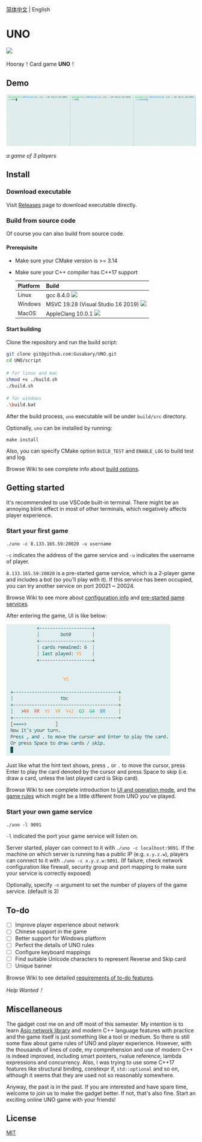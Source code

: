 [简体中文](./README.md) | English

# UNO

![](https://img.shields.io/badge/version-v1.0-9cf)

Hooray！Card game **UNO**！

## Demo

![](./asset/demo.gif)

*a game of 3 players*

## Install

### Download executable

Visit [Releases](https://github.com/Gusabary/UNO/releases) page to download executable directly.

### Build from source code

Of course you can also build from source code.

#### Prerequisite

+ Make sure your CMake version is >= 3.14
+ Make sure your C++ compiler has C++17 support

  | Platform | Build                                                        |
  | -------- | ------------------------------------------------------------ |
  | Linux    | gcc 8.4.0  ![](https://img.shields.io/badge/build-passing-brightgreen) |
  | Windows  | MSVC 19.28 (Visual Studio 16 2019)  ![](https://img.shields.io/badge/build-passing-brightgreen) |
  | MacOS    | AppleClang 10.0.1  ![](https://img.shields.io/badge/build-passing-brightgreen) |

#### Start building

Clone the repository and run the build script:

```bash
git clone git@github.com:Gusabary/UNO.git
cd UNO/script

# for linux and mac
chmod +x ./build.sh
./build.sh

# for windows
.\build.bat
```

After the build process, `uno` executable will be under `build/src` directory.

Optionally, `uno` can be installed by running:

```shell
make install
```

Also, you can specify CMake option `BUILD_TEST` and `ENABLE_LOG` to build test and log.

Browse Wiki to see complete info about [build options](https://github.com/Gusabary/UNO/wiki/Configuration).

## Getting started

It's recommended to use VSCode built-in terminal. There might be an annoying blink effect in most of other terminals, which negatively affects player experience.

### Start your first game

```shell
./uno -c 8.133.165.59:20020 -u username
```

`-c` indicates the address of the game service and `-u` indicates the username of player.

`8.133.165.59:20020` is a pre-started game service, which is a 2-player game and includes a bot (so you'll play with it). If this service has been occupied, you can try another service on port 20021 ~ 20024.

Browse Wiki to see more about [configuration info](https://github.com/Gusabary/UNO/wiki/Configuration) and [pre-started game services](https://github.com/Gusabary/UNO/wiki/Prestarted-Game-Services).

After entering the game, UI is like below:

![](./asset/image1.png)

Just like what the hint text shows, press `,` or `.` to move the cursor, press Enter to play the card denoted by the cursor and press Space to skip (i.e. draw a card, unless the last played card is Skip card).

Browse Wiki to see complete introduction to [UI and operation mode](https://github.com/Gusabary/UNO/wiki/UI-and-Operation-Mode), and the [game rules](https://github.com/Gusabary/UNO/wiki/Game-Rules) which might be a little different from UNO you've played.

### Start your own game service

```
./uno -l 9091
```

`-l` indicated the port your game service will listen on.

Server started, player can connect to it with `./uno -c localhost:9091`. If the machine on which server is running has a public IP (e.g. `x.y.z.w`), players can connect to it with `./uno -c x.y.z.w:9091`. (If failure, check network configuration like firewall, security group and port mapping to make sure your service is correctly exposed)

Optionally, specify `-n` argument to set the number of players of the game service. (default is 3)

## To-do

- [ ] Improve player experience about network
- [ ] Chinese support in the game
- [ ] Better support for Windows platform
- [ ] Perfect the details of UNO rules
- [ ] Configure keyboard mappings
- [ ] Find suitable Unicode characters to represent Reverse and Skip card
- [ ] Unique banner

Browse Wiki to see detailed [requirements of to-do features](https://github.com/Gusabary/UNO/wiki/Requirements-of-Todo-Features).

*Help Wanted！*

## Miscellaneous

The gadget cost me on and off most of this semester. My intention is to learn [Asio network library](http://think-async.com/Asio/index.html) and modern C++ language features with practice and the game itself is just something like a tool or medium. So there is still some flaw about game rules of UNO and player experience. However, with the thousands of lines of code, my comprehension and use of modern C++ is indeed improved, including smart pointers, rvalue reference, lambda expressions and concurrency. Also, I was trying to use some C++17 features like structural binding, constexpr if, `std::optional` and so on, although it seems that they are used not so reasonably somewhere.

Anyway, the past is in the past. If you are interested and have spare time, welcome to join us to make the gadget better. If not, that's also fine. Start an exciting online UNO game with your friends!

## License

[MIT](./LICENSE)